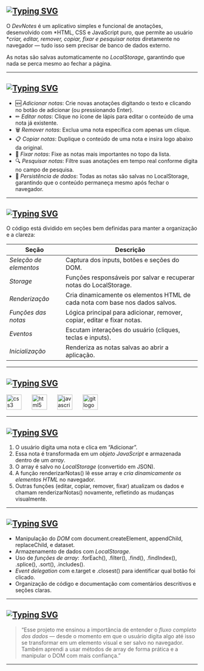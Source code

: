 ## [![Typing SVG](https://readme-typing-svg.herokuapp.com?font=Bitcount+Grid+Single&size=30&pause=1000&color=009688&width=435&lines=%F0%9F%96%A5%F0%9F%96%B1+Dev+Notes)](https://git.io/typing-svg)

O *DevNotes* é um aplicativo simples e funcional de anotações, desenvolvido com *HTML, CSS e JavaScript puro, que permite ao usuário **criar, editar, remover, copiar, fixar e pesquisar notas* diretamente no navegador — tudo isso sem precisar de banco de dados externo.  

As notas são salvas automaticamente no *LocalStorage*, garantindo que nada se perca mesmo ao fechar a página.

---

## [![Typing SVG](https://readme-typing-svg.herokuapp.com?font=Bitcount+Grid+Single&size=30&pause=1000&color=009688&width=435&lines=%F0%9F%A4%96%F0%9F%A6%BE+Funcionalidades)](https://git.io/typing-svg)

- 🆕 *Adicionar notas*: Crie novas anotações digitando o texto e clicando no botão de adicionar (ou pressionando Enter).  
- ✏ *Editar notas*: Clique no ícone de lápis para editar o conteúdo de uma nota já existente.  
- 🗑 *Remover notas*: Exclua uma nota específica com apenas um clique.  
- 📋 *Copiar notas*: Duplique o conteúdo de uma nota e insira logo abaixo da original.  
- 📌 *Fixar notas*: Fixe as notas mais importantes no topo da lista.  
- 🔍 *Pesquisar notas*: Filtre suas anotações em tempo real conforme digita no campo de pesquisa.  
- 💾 *Persistência de dados*: Todas as notas são salvas no LocalStorage, garantindo que o conteúdo permaneça mesmo após fechar o navegador.

---

## [![Typing SVG](https://readme-typing-svg.herokuapp.com?font=Bitcount+Grid+Single&size=30&pause=1000&color=009688&width=435&lines=%F0%9F%A7%A0+Estrutura+do+Projeto)](https://git.io/typing-svg)

O código está dividido em seções bem definidas para manter a organização e a clareza:

| Seção | Descrição |
|--------|------------|
| *Seleção de elementos* | Captura dos inputs, botões e seções do DOM. |
| *Storage* | Funções responsáveis por salvar e recuperar notas do LocalStorage. |
| *Renderização* | Cria dinamicamente os elementos HTML de cada nota com base nos dados salvos. |
| *Funções das notas* | Lógica principal para adicionar, remover, copiar, editar e fixar notas. |
| *Eventos* | Escutam interações do usuário (cliques, teclas e inputs). |
| *Inicialização* | Renderiza as notas salvas ao abrir a aplicação. |

---

## [![Typing SVG](https://readme-typing-svg.herokuapp.com?font=Bitcount+Grid+Single&size=30&pause=1000&color=009688&width=435&lines=%E2%9A%99%EF%B8%8F+Tecnologias+utilizadas)](https://git.io/typing-svg)

<div align="left">
  <img src="https://cdn.jsdelivr.net/gh/devicons/devicon/icons/css3/css3-original.svg" height="40" alt="css3 logo"  />
  <img width="19" />
  <img src="https://cdn.jsdelivr.net/gh/devicons/devicon/icons/html5/html5-original.svg" height="40" alt="html5 logo"  />
  <img width="19" />
  <img src="https://cdn.jsdelivr.net/gh/devicons/devicon/icons/javascript/javascript-original.svg" height="40" alt="javascript logo"  />
  <img width="19" />
  <img src="https://cdn.jsdelivr.net/gh/devicons/devicon/icons/git/git-original.svg" height="40" alt="git logo"  />
  <img width="19" />
</div>  

---

## [![Typing SVG](https://readme-typing-svg.herokuapp.com?font=Bitcount+Grid+Single&size=30&pause=1000&color=009688&width=435&lines=%F0%9F%A7%A9+L%C3%B3gica+de+funcionamento)](https://git.io/typing-svg)

1. O usuário digita uma nota e clica em “Adicionar”.  
2. Essa nota é transformada em um *objeto JavaScript* e armazenada dentro de um *array*.  
3. O array é salvo no *LocalStorage* (convertido em JSON).  
4. A função renderizarNotas() lê esse array e *cria dinamicamente os elementos HTML* no navegador.  
5. Outras funções (editar, copiar, remover, fixar) atualizam os dados e chamam renderizarNotas() novamente, refletindo as mudanças visualmente.

---

## [![Typing SVG](https://readme-typing-svg.herokuapp.com?font=Bitcount+Grid+Single&size=30&pause=1000&color=009688&width=435&lines=%F0%9F%92%A1+Conceitos+aplicados)](https://git.io/typing-svg)

- Manipulação do *DOM* com document.createElement, appendChild, replaceChild, e dataset.
- Armazenamento de dados com *LocalStorage*.
- Uso de *funções de array*: .forEach(), .filter(), .find(), .findIndex(), .splice(), .sort(), .includes().
- *Event delegation* com e.target e .closest() para identificar qual botão foi clicado.
- Organização de código e documentação com comentários descritivos e seções claras.

---

## [![Typing SVG](https://readme-typing-svg.herokuapp.com?font=Bitcount+Grid+Single&size=30&pause=1000&color=009688&width=435&lines=%F0%9F%A7%A0+Aprendizados+do+projeto)](https://git.io/typing-svg)

> “Esse projeto me ensinou a importância de entender o *fluxo completo dos dados* — desde o momento em que o usuário digita algo até isso se transformar em um elemento visual e ser salvo no navegador. Também aprendi a usar métodos de array de forma prática e a manipular o DOM com mais confiança.”

---
